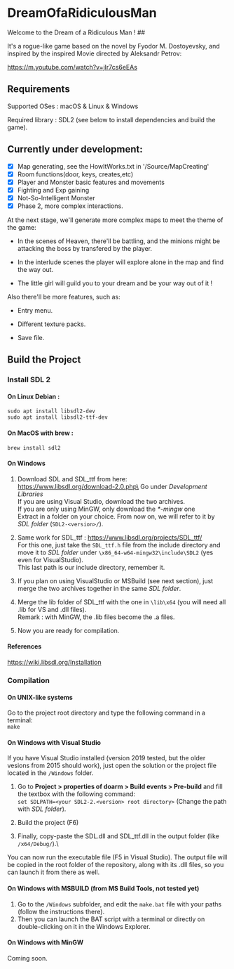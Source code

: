 # DreamOfaRidiculousMan
Welcome to the Dream of a Ridiculous Man ! ##

It's a rogue-like game based on the novel by Fyodor M. Dostoyevsky, and inspired by the inspired Movie directed by Aleksandr Petrov:

https://m.youtube.com/watch?v=jIr7cs6eEAs

## Requirements

Supported OSes : macOS & Linux & Windows

Required library : SDL2 (see below to install dependencies and build the game).

## Currently under development:

- [x] Map generating, see the HowItWorks.txt in '/Source/MapCreating'
- [x] Room functions(door, keys, creates,etc)
- [x] Player and Monster basic features and movements
- [x] Fighting and Exp gaining
- [x] Not-So-Intelligent Monster
- [x] Phase 2, more complex interactions.

At the next stage, we'll generate more complex maps to meet the theme of the game:

- In the scenes of Heaven, there'll be battling, and the minions might be attacking the boss by transfered by the player.

- In the interlude scenes the player will explore alone in the map and find the way out.

- The little girl will guild you to your dream and be your way out of it ! 

Also there'll be more features, such as:

- Entry menu.

- Different texture packs.

- Save file.

## Build the Project

### Install SDL 2
#### On Linux Debian :

`sudo apt install libsdl2-dev` \
`sudo apt install libsdl2-ttf-dev`

#### On MacOS with brew :

`brew install sdl2`

#### On Windows 
1) Download SDL and SDL_ttf from here:\
https://www.libsdl.org/download-2.0.php\
Go under *Development Libraries*\
If you are using Visual Studio, download the two archives.\
If you are only using MinGW, only download the *\*-mingw* one\
Extract in a folder on your choice. From now on, we will refer to it by *SDL folder* (```SDL2-<version>/```).

2) Same work for SDL_ttf :
https://www.libsdl.org/projects/SDL_ttf/ \
For this one, just take the ```SDL_ttf.h``` file
 from the include directory and move it to *SDL folder* under ```\x86_64-w64-mingw32\include\SDL2``` (yes even for VisualStudio).\
This last path is our include directory, remember it. 
3) If you plan on using VisualStudio or MSBuild (see next section), just merge
 the two archives together in the same *SDL folder*.
4) Merge the lib folder of SDL_ttf with the one in ```\lib\x64``` (you will need all .lib for VS and .dll files).\
Remark : with MinGW, the .lib files become the .a files.

5) Now you are ready for compilation.
#### References
https://wiki.libsdl.org/Installation

### Compilation
#### On UNIX-like systems
Go to the project root directory and type the following command in a terminal:\
```make```

#### On Windows with Visual Studio
If you have Visual Studio installed (version 2019 tested, but the older vesions from 2015 should work),
just open the solution or the project file located in the ```/Windows``` folder.
1) Go to **Project > properties of doarm > Build events > Pre-build** and fill the textbox with the following command:\
```set SDLPATH=<your SDL2-2.<version> root directory>```
(Change the path with *SDL folder*).

2) Build the project (F6)

3) Finally, copy-paste the SDL.dll and SDL_ttf.dll in the output folder (like ```/x64/Debug/```).\

You can now run the executable file (F5 in Visual Studio). The output file will be copied in the root folder of the repository,
along with its .dll files, so you can launch it from there as well.


#### On Windows with MSBUILD (from MS Build Tools, not tested yet)
1) Go to the ```/Windows``` subfolder, and edit the ```make.bat``` file with your paths (follow the instructions there).
2) Then you can launch the BAT script with a terminal or directly on double-clicking on it in the Windows Explorer.

#### On Windows with MinGW

Coming soon.